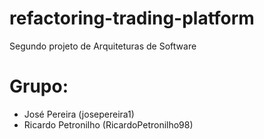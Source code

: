 # refactoring-trading-platform
Segundo projeto de Arquiteturas de Software

# Grupo:
 - José Pereira (josepereira1)
 - Ricardo Petronilho (RicardoPetronilho98)
